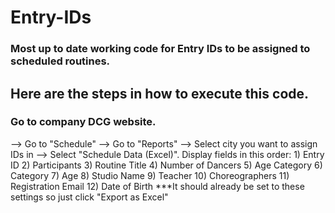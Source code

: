 # Entry-IDs
### Most up to date working code for Entry IDs to be assigned to scheduled routines.

## Here are the steps in how to execute this code. 

### Go to company DCG website.
--> Go to "Schedule"
--> Go to "Reports"
--> Select city you want to assign IDs in
--> Select "Schedule Data (Excel)". Display fields in this order:
      1) Entry ID
      2) Participants
      3) Routine Title 
      4) Number of Dancers 
      5) Age Category
      6) Category
      7) Age
      8) Studio Name
      9) Teacher 
      10) Choreographers
      11) Registration Email 
      12) Date of Birth
***It should already be set to these settings so just click "Export as Excel"


